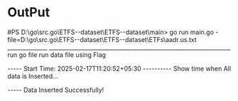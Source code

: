 # OutPut 

#PS D:\go\src\.go\ETFS--dataset\ETFS--dataset\main> go run main.go  -file=D:\go\src\.go\ETFS--dataset\ETFS--dataset\ETFs\aadr.us.txt
                                                    ______________  ________________________________________________________________
                                                      run go file                 run data file using Flag
                                                      
-----    Start Time: 2025-02-17T11:20:52+05:30
         ----------
         Show time when All data is Inserted...
         
-----    Data Inserted Successfully!
